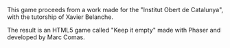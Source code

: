This game proceeds from a work made for the "Institut Obert de Catalunya", with the tutorship of Xavier Belanche.

The result is an HTML5 game called "Keep it empty" made with Phaser and developed by Marc Comas.

